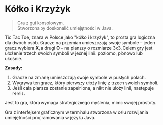 
# Kółko i Krzyżyk 

> Gra z gui konsolowym.  
> Stworzona by doskonalić umiejętności w Java.

Tic Tac Toe, znana w Polsce jako "kółko i krzyżyk", to prosta gra logiczna dla dwóch osób. Gracze na przemian umieszczają swoje symbole – jeden gracz wybiera **X**, a drugi **O** – na planszy o rozmiarze 3x3. Celem gry jest ułożenie trzech swoich symboli w jednej linii: poziomo, pionowo lub ukośnie.

**Zasady:**
1. Gracze na zmianę umieszczają swoje symbole w pustych polach.
2. Wygrywa ten gracz, który pierwszy ułoży linię z trzech swoich symboli.
3. Jeśli cała plansza zostanie zapełniona, a nikt nie ułoży linii, następuje remis.

Jest to gra, która wymaga strategicznego myślenia, mimo swojej prostoty.

Gra z interfejsem graficznym w terminalu stworzona w celu rozwijania umiejętności programowania w języku Java.
